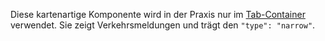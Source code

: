 Diese kartenartige Komponente wird in der Praxis nur im [Tab-Container](#tab-container) verwendet. Sie zeigt Verkehrsmeldungen und trägt den `"type": "narrow"`.